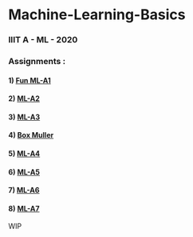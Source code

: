 # Machine-Learning-Basics
### IIIT A - ML - 2020

### Assignments :
#### 1) [Fun ML-A1](https://github.com/XXDIL/Machine-Learning-Basics/tree/master/FML-A1)
#### 2) [ML-A2](https://github.com/XXDIL/Machine-Learning-Basics/tree/master/ML-A2)
#### 3) [ML-A3](https://github.com/XXDIL/Machine-Learning-Basics/tree/master/ML-A3)
#### 4) [Box Muller](https://github.com/XXDIL/Machine-Learning-Basics/tree/master/Box_Muller)
#### 5) [ML-A4](https://github.com/XXDIL/Machine-Learning-Basics/tree/master/ML-A4)
#### 6) [ML-A5](https://github.com/XXDIL/Machine-Learning-Basics/tree/master/ML-A5)
#### 7) [ML-A6](https://github.com/XXDIL/Machine-Learning-Basics/tree/master/ML-A6)
#### 8) [ML-A7](https://github.com/XXDIL/Machine-Learning-Basics/tree/master/ML-A7)

WIP
